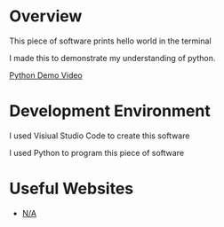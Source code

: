# Overview
This piece of software prints hello world in the terminal

I made this to demonstrate my understanding of python.

[Python Demo Video](https://youtu.be/1RU4ALbHV-o)

# Development Environment

I used Visiual Studio Code to create this software

I used Python to program this piece of software

# Useful Websites
* [N/A](N/A)